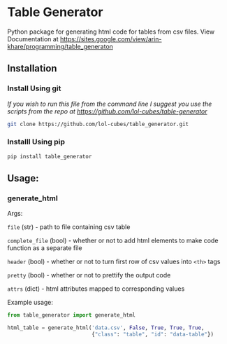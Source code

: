 # Table Generator

Python package for generating html code for tables from csv files. View Documentation at <https://sites.google.com/view/arin-khare/programming/table_generaton>

## Installation

### Install Using git

*If you wish to run this file from the command line I suggest you use the scripts from the repo at <https://github.com/lol-cubes/table-generator>*

```bash
git clone https://github.com/lol-cubes/table_generator.git
```

### Installl Using pip

```bash
pip install table_generator
```

## Usage:

### generate_html

Args:

`file` (str) - path to file containing csv table

`complete_file` (bool) -  whether or not to add html elements to make code function as a separate file

`header` (bool) - whether or not to turn first row of csv values into `<th>` tags

`pretty` (bool) - whether or not to prettify the output code

`attrs` (dict) - html attributes mapped to corresponding values

Example usage:
```python
from table_generator import generate_html

html_table = generate_html('data.csv', False, True, True, True, 
                           {"class": "table", "id": "data-table"})
```
